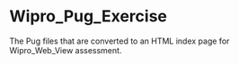 # Wipro_Pug_Exercise
The Pug files that are converted to an HTML index page for Wipro_Web_View assessment.
